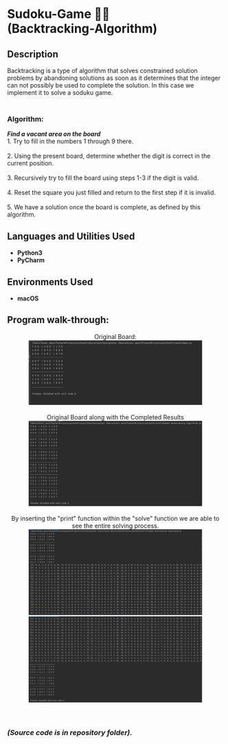 <h1> Sudoku-Game 🔢🧩<br>
(Backtracking-Algorithm)</br></h1>


<h2>Description</h2>
Backtracking is a type of algorithm that solves constrained solution problems by abandoning solutions as soon as it determines that the integer can not possibly be used to complete the solution. In this case we implement it to solve a soduku game.

<h3><br><b> Algorithm: </b></br></h3>
<b><i> Find a vacant area on the board</b></i>
<br> 1. Try to fill in the numbers 1 through 9 there. <br>
<br> 2. Using the present board, determine whether the digit is correct in the current position. <br>
<br> 3. Recursively try to fill the board using steps 1-3 if the digit is valid. <br>
<br> 4. Reset the square you just filled and return to the first step if it is invalid. <br>
<br> 5. We have a solution once the board is complete, as defined by this algorithm. <br>
<h2>Languages and Utilities Used</h2>

- <b>Python3</b> 
- <b>PyCharm</b>

<h2>Environments Used </h2>

- <b>macOS</b>

<h2>Program walk-through:</h2>

<p align="center">
Original Board: <br/>
<img src="Original Sudoku Board.png" height="80%" width="80%" />
<br />
<br />
Original Board along with the Completed Results <br/>
<img src="Original board along with solved results.png" height="80%" width="80%" />
<br />
<br />
By inserting the "print" function within the "solve" function we are able to see the entire solving process. <br/>
<img src="Sudoku solving pt.1.png" height="80%" width="80%" />
<img src="Sudoku solving pt.2.png" height="80%" width="80%" />
<br />
<br />
<br><h3><i>(Source code is in repository folder).</br></h3></i>
</p>
